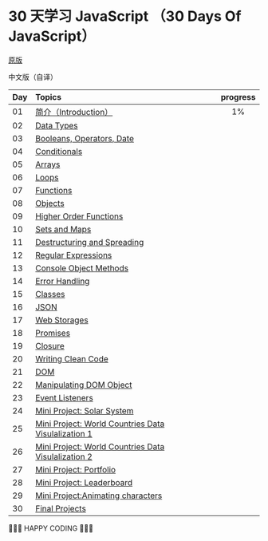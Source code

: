 # 30 天学习 JavaScript （30 Days Of JavaScript）

[原版](https://github.com/Asabeneh/30-Days-Of-JavaScript)

中文版（自译）

| Day | Topics                                                                                                                                              | progress |
| --- | :-------------------------------------------------------------------------------------------------------------------------------------------------- | :------: |
| 01  | [简介（Introduction）](./01_Day_Introduction/01_day_introduction.md)                                                                                |    1%    |
| 02  | [Data Types](./02_Day_Data_types/02_day_data_types.md)                                                                                              |
| 03  | [Booleans, Operators, Date](./03_Day_Booleans_operators_date/03_booleans_operators_date.md)                                                         |
| 04  | [Conditionals](./04_Day_Conditionals/04_day_conditionals.md)                                                                                        |
| 05  | [Arrays](./05_Day_Arrays/05_day_arrays.md)                                                                                                          |
| 06  | [Loops](./06_Day_Loops/06_day_loops.md)                                                                                                             |
| 07  | [Functions](./07_Day_Functions/07_day_functions.md)                                                                                                 |
| 08  | [Objects](./08_Day_Objects/08_day_objects.md)                                                                                                       |
| 09  | [Higher Order Functions](./09_Day_Higher_order_functions/09_day_higher_order_functions.md)                                                          |
| 10  | [Sets and Maps](./10_Day_Sets_and_Maps/10_day_Sets_and_Maps.md)                                                                                     |
| 11  | [Destructuring and Spreading](./11_Day_Destructuring_and_spreading/11_day_destructuring_and_spreading.md)                                           |
| 12  | [Regular Expressions](./12_Day_Regular_expressions/12_day_regular_expressions.md)                                                                   |
| 13  | [Console Object Methods](./13_Day_Console_object_methods/13_day_console_object_methods.md)                                                          |
| 14  | [Error Handling](./14_Day_Error_handling/14_day_error_handling.md)                                                                                  |
| 15  | [Classes](./15_Day_Classes/15_day_classes.md)                                                                                                       |
| 16  | [JSON](./16_Day_JSON/16_day_json.md)                                                                                                                |
| 17  | [Web Storages](./17_Day_Web_storages/17_day_web_storages.md)                                                                                        |
| 18  | [Promises](./18_Day_Promises/18_day_promises.md)                                                                                                    |
| 19  | [Closure](./19_Day_Closures/19_day_closures.md)                                                                                                     |
| 20  | [Writing Clean Code](./20_Day_Writing_clean_codes/20_day_writing_clean_codes.md)                                                                    |
| 21  | [DOM](./21_Day_DOM/21_day_dom.md)                                                                                                                   |
| 22  | [Manipulating DOM Object](./22_Day_Manipulating_DOM_object/22_day_manipulating_DOM_object.md)                                                       |
| 23  | [Event Listeners](./23_Day_Event_listeners/23_day_event_listeners.md)                                                                               |
| 24  | [Mini Project: Solar System](./24_Day_Project_solar_system/24_day_project_solar_system.md)                                                          |
| 25  | [Mini Project: World Countries Data Visulalization 1](./25_Day_World_countries_data_visualization_1/25_day_world_countries_data_visualization_1.md) |
| 26  | [Mini Project: World Countries Data Visulalization 2](./26_Day_World_countries_data_visualization_2/26_day_world_countries_data_visualization_2.md) |
| 27  | [Mini Project: Portfolio](./27_Day_Mini_project_portfolio/27_day_mini_project_portfolio.md)                                                         |
| 28  | [Mini Project: Leaderboard](./28_Day_Mini_project_leaderboard/28_day_mini_project_leaderboard.md)                                                   |
| 29  | [Mini Project:Animating characters](./29_Day_Mini_project_animating_characters/29_day_mini_project_animating_characters.md)                         |
| 30  | [Final Projects](./30_Day_Mini_project_final/30_day_mini_project_final.md)                                                                          |

🧡🧡🧡 HAPPY CODING 🧡🧡🧡

